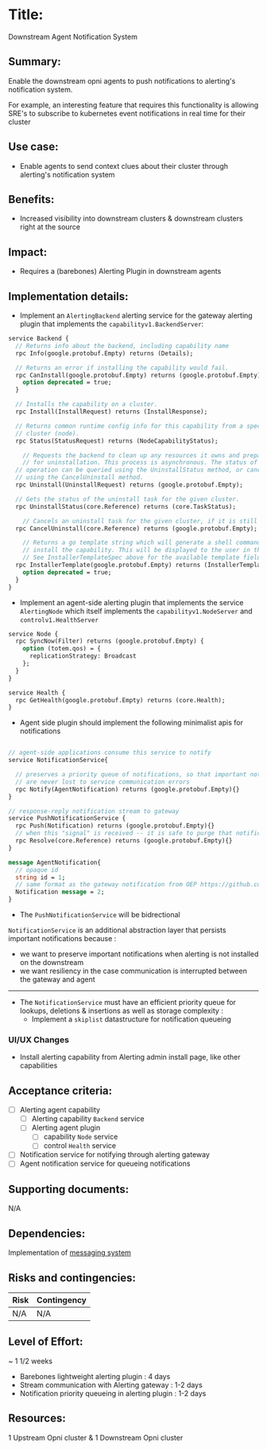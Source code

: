 # Title:

Downstream Agent Notification System

## Summary:

Enable the downstream opni agents to push notifications to alerting's notification system.

For example, an interesting feature that requires this functionality is allowing SRE's to subscribe to
kubernetes event notifications in real time for their cluster

## Use case:

- Enable agents to send context clues about their cluster through alerting's notification system

## Benefits:

- Increased visibility into downstream clusters & downstream clusters right at the source

## Impact:

- Requires a (barebones) Alerting Plugin in downstream agents

## Implementation details:

- Implement an `AlertingBackend` alerting service for the gateway alerting plugin that implements the `capabilityv1.BackendServer`:

```proto
service Backend {
  // Returns info about the backend, including capability name
  rpc Info(google.protobuf.Empty) returns (Details);

  // Returns an error if installing the capability would fail.
  rpc CanInstall(google.protobuf.Empty) returns (google.protobuf.Empty) {
    option deprecated = true;
  }

  // Installs the capability on a cluster.
  rpc Install(InstallRequest) returns (InstallResponse);

  // Returns common runtime config info for this capability from a specific
  // cluster (node).
  rpc Status(StatusRequest) returns (NodeCapabilityStatus);

	// Requests the backend to clean up any resources it owns and prepare
	// for uninstallation. This process is asynchronous. The status of the
  // operation can be queried using the UninstallStatus method, or canceled
  // using the CancelUninstall method.
  rpc Uninstall(UninstallRequest) returns (google.protobuf.Empty);

  // Gets the status of the uninstall task for the given cluster.
  rpc UninstallStatus(core.Reference) returns (core.TaskStatus);

	// Cancels an uninstall task for the given cluster, if it is still pending.
  rpc CancelUninstall(core.Reference) returns (google.protobuf.Empty);

	// Returns a go template string which will generate a shell command used to
	// install the capability. This will be displayed to the user in the UI.
	// See InstallerTemplateSpec above for the available template fields.
  rpc InstallerTemplate(google.protobuf.Empty) returns (InstallerTemplateResponse) {
    option deprecated = true;
  }
}
```

- Implement an agent-side alerting plugin that implements the service `AlertingNode` which itself implements the `capabilityv1.NodeServer` and `controlv1.HealthServer`

```proto
service Node {
  rpc SyncNow(Filter) returns (google.protobuf.Empty) {
    option (totem.qos) = {
      replicationStrategy: Broadcast
    };
  }
}

service Health {
  rpc GetHealth(google.protobuf.Empty) returns (core.Health);
}
```

- Agent side plugin should implement the following minimalist apis for notifications

```proto

// agent-side applications consume this service to notify
service NotificationService{

  // preserves a priority queue of notifications, so that important notifications
  // are never lost to service communication errors
  rpc Notify(AgentNotification) returns (google.protobuf.Empty){}
}

// response-reply notification stream to gateway
service PushNotificationService {
  rpc Push(Notification) returns (google.protobuf.Empty){}
  // when this "signal" is received -- it is safe to purge that notification from the agent's queue
  rpc Resolve(core.Reference) returns (google.protobuf.Empty){}
}

message AgentNotification{
  // opaque id
  string id = 1;
  // same format as the gateway notification from OEP https://github.com/open-panoptes/opni/blob/main/enhancements/alerting/20230131-alerting-msg-templating.md
  Notification message = 2;
}
```

- The `PushNotificationService` will be bidrectional

`NotificationService` is an additional abstraction layer that persists important notifications because :

- we want to preserve important notifications when alerting is not installed on the downstream
- we want resiliency in the case communication is interrupted between the gateway and agent

<hr/>

- The `NotificationService` must have an efficient priority queue for lookups, deletions & insertions as well as storage complexity :
  - Implement a `skiplist` datastructure for notification queueing

### UI/UX Changes

- Install alerting capability from Alerting admin install page, like other capabilities

## Acceptance criteria:

- [ ] Alerting agent capability
  - [ ] Alerting capability `Backend` service
  - [ ] Alerting agent plugin
    - [ ] capability `Node` service
    - [ ] control `Health` service
- [ ] Notification service for notifying through alerting gateway
- [ ] Agent notification service for queueing notifications

## Supporting documents:

N/A

## Dependencies:

Implementation of [messaging system](https://github.com/open-panoptes/opni/blob/main/enhancements/alerting/20230124-messaging-system.md)

## Risks and contingencies:

| Risk | Contingency |
| ---- | ----------- |
| N/A  | N/A         |

## Level of Effort:

~ 1 1/2 weeks

- Barebones lightweight alerting plugin : 4 days
- Stream communication with Alerting gateway : 1-2 days
- Notification priority queueing in alerting plugin : 1-2 days

## Resources:

1 Upstream Opni cluster & 1 Downstream Opni cluster
